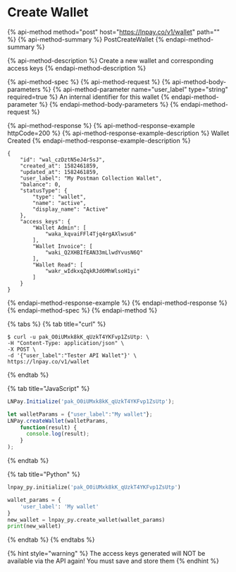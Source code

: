 # Create Wallet

{% api-method method="post" host="https://lnpay.co/v1/wallet" path="" %}
{% api-method-summary %}
PostCreateWallet
{% endapi-method-summary %}

{% api-method-description %}
Create a new wallet and corresponding access keys
{% endapi-method-description %}

{% api-method-spec %}
{% api-method-request %}
{% api-method-body-parameters %}
{% api-method-parameter name="user\_label" type="string" required=true %}
An internal identifier for this wallet
{% endapi-method-parameter %}
{% endapi-method-body-parameters %}
{% endapi-method-request %}

{% api-method-response %}
{% api-method-response-example httpCode=200 %}
{% api-method-response-example-description %}
Wallet Created
{% endapi-method-response-example-description %}

```
{
    "id": "wal_czDztN5eJ4r5sJ",
    "created_at": 1582461859,
    "updated_at": 1582461859,
    "user_label": "My Postman Collection Wallet",
    "balance": 0,
    "statusType": {
        "type": "wallet",
        "name": "active",
        "display_name": "Active"
    },
    "access_keys": {
        "Wallet Admin": [
            "waka_kqvaiFFl4Tjq4rgAXlwsu6"
        ],
        "Wallet Invoice": [
            "waki_Q2XHBIfEAN33mLlwdYvusN6Q"
        ],
        "Wallet Read": [
            "wakr_wIdkxqZqkRJd6MhWlsoH1yi"
        ]
    }
}
```
{% endapi-method-response-example %}
{% endapi-method-response %}
{% endapi-method-spec %}
{% endapi-method %}

{% tabs %}
{% tab title="curl" %}
```text
$ curl -u pak_O0iUMxk8kK_qUzkT4YKFvp1ZsUtp: \
-H "Content-Type: application/json" \
-X POST \
-d '{"user_label":"Tester API Wallet"}' \
https://lnpay.co/v1/wallet
```
{% endtab %}

{% tab title="JavaScript" %}
```javascript
LNPay.Initialize('pak_O0iUMxk8kK_qUzkT4YKFvp1ZsUtp');

let walletParams = {"user_label":"My wallet"};
LNPay.createWallet(walletParams,
    function(result) {
      console.log(result);
    }
);
```
{% endtab %}

{% tab title="Python" %}
```python
lnpay_py.initialize('pak_O0iUMxk8kK_qUzkT4YKFvp1ZsUtp')

wallet_params = {
    'user_label': 'My wallet'
}
new_wallet = lnpay_py.create_wallet(wallet_params)
print(new_wallet)
```
{% endtab %}
{% endtabs %}

{% hint style="warning" %}
The access keys generated will NOT be available via the API again! You must save and store them
{% endhint %}

